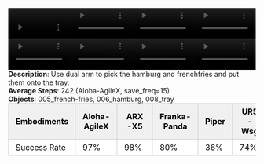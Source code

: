 <!DOCTYPE html>
<html lang="en">
<body>
    <div style="display: flex;">
        <video src="../task_video_clean/place_burger_fries/aloha-agilex_head.mp4" controls loop muted autoplay style="width: 25%;"></video>
        <video src="../task_video_clean/place_burger_fries/franka-panda_head.mp4" controls loop muted autoplay style="width: 25%;"></video>
        <video src="../task_video_clean/place_burger_fries/ARX-X5_head.mp4" controls loop muted autoplay style="width: 25%;"></video>
        <video src="../task_video_clean/place_burger_fries/ur5-wsg_head.mp4" controls loop muted autoplay style="width: 25%;"></video>
    </div>
    <div style="display: flex;">
        <video src="../task_video_clean/place_burger_fries/aloha-agilex_world.mp4" controls loop muted autoplay style="width: 25%;"></video>
        <video src="../task_video_clean/place_burger_fries/franka-panda_world.mp4" controls loop muted autoplay style="width: 25%;"></video>
        <video src="../task_video_clean/place_burger_fries/ARX-X5_world.mp4" controls loop muted autoplay style="width: 25%;"></video>
        <video src="../task_video_clean/place_burger_fries/ur5-wsg_world.mp4" controls loop muted autoplay style="width: 25%;"></video>
    </div>
    <b>Description</b>: Use dual arm to pick the hamburg and frenchfries and put them onto the tray.<br>
    <b>Average Steps</b>: 242 (Aloha-AgileX, save_freq=15)<br>
    <b>Objects</b>: 005_french-fries, 006_hamburg, 008_tray<br>
    <table style="margin:0 auto;border-collapse:collapse;width:auto;min-width:180px;background-color:white;">
        <thead>
            <tr style="background:#f0f0f0;">
                <th style="border:1px solid #ccc;padding:6px 14px;color:black;">Embodiments</th>
                <th style="border:1px solid #ccc;padding:6px 14px;color:black;">Aloha-AgileX</th>
                <th style="border:1px solid #ccc;padding:6px 14px;color:black;">ARX-X5</th>
                <th style="border:1px solid #ccc;padding:6px 14px;color:black;">Franka-Panda</th>
                <th style="border:1px solid #ccc;padding:6px 14px;color:black;">Piper</th>
                <th style="border:1px solid #ccc;padding:6px 14px;color:black;">UR5-Wsg</th>
            </tr>
        </thead>
        <tbody>
            <tr style="background:white;">
                <td style="border:1px solid #ccc;padding:6px 14px;color:black;">Success Rate</td>
                <td style="border:1px solid #ccc;padding:6px 14px;color:black;">97%</td>
                <td style="border:1px solid #ccc;padding:6px 14px;color:black;">98%</td>
                <td style="border:1px solid #ccc;padding:6px 14px;color:black;">80%</td>
                <td style="border:1px solid #ccc;padding:6px 14px;color:black;">36%</td>
                <td style="border:1px solid #ccc;padding:6px 14px;color:black;">74%</td>
            </tr>
        </tbody>
    </table>
</body>
</html>
